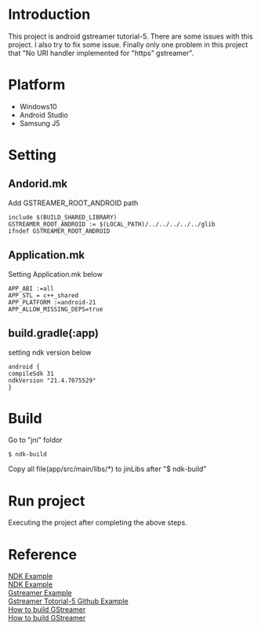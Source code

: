 # Introduction
This project is android gstreamer tutorial-5.
There are some issues with this project. I also try to fix some issue.
Finally only one problem in this project that "No URI handler implemented for "https"  gstreamer".
# Platform
* Windows10
* Android Studio
* Samsung J5
# Setting
## Andorid.mk
Add GSTREAMER_ROOT_ANDROID path  
```
include $(BUILD_SHARED_LIBRARY)
GSTREAMER_ROOT_ANDROID := $(LOCAL_PATH)/../../../../../glib 
ifndef GSTREAMER_ROOT_ANDROID
```
## Application.mk
Setting Application.mk below  
``` 
APP_ABI :=all
APP_STL = c++_shared
APP_PLATFORM :=android-21
APP_ALLOW_MISSING_DEPS=true
```
## build.gradle(:app)
setting ndk version below  
```
android {
compileSdk 31
ndkVersion "21.4.7075529"
}
```

# Build
Go to "jni" foldor  
```
$ ndk-build
```
Copy all file(app/src/main/libs/*) to jinLibs after "$ ndk-build"  

# Run project

Executing the project after completing the above steps.  

# Reference
[NDK Example](https://iter01.com/37255.html)  
[NDK Example](https://medium.com/@guanwu/android-%E9%96%8B%E7%99%BC%E5%AD%B8%E7%BF%92%E7%AD%86%E8%A8%98-jni-c-c-%E9%96%8B%E7%99%BC%E7%92%B0%E5%A2%83%E8%A8%AD%E5%AE%9A-271b24f2ec7d)  
[Gstreamer Example](https://gstreamer.freedesktop.org/documentation/tutorials/index.html?gi-language=c)  
[Gstreamer Totorial-5 Github Example](https://github.com/bipbopbee/gstreamer-android-studio-example5/tree/master/app/src/main/java/org/freedesktop/gstreamer)  
[How to build GStreamer](https://nickcarter9.github.io/2019/04/03/2019/2019_04_03-build_gstreamer/)  
[How to build GStreamer](https://stackoverflow.com/questions/45044210/gstreamer-examples-in-android-studio)
